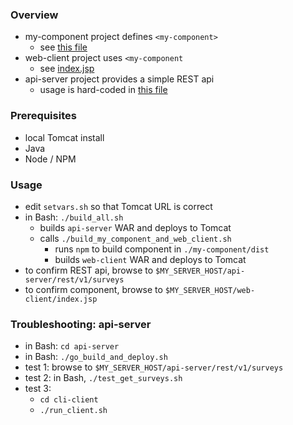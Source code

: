 
### Overview

* my-component project defines `<my-component>`
    * see [this file](./my-component/src/components/my-component/my-component.tsx)
* web-client project uses `<my-component`
    * see [index.jsp](./web-client/src/main/webapp/index.jsp)
* api-server project provides a simple REST api
    * usage is hard-coded in [this file](./my-component/src/components/my-component/my-component.tsx)

### Prerequisites

* local Tomcat install
* Java 
* Node / NPM

### Usage

* edit `setvars.sh` so that Tomcat URL is correct
* in Bash: `./build_all.sh`
    * builds `api-server` WAR and deploys to Tomcat
    * calls `./build_my_component_and_web_client.sh` 
        * runs `npm` to build component in `./my-component/dist`
        * builds `web-client` WAR and deploys to Tomcat
* to confirm REST api, browse to `$MY_SERVER_HOST/api-server/rest/v1/surveys`
* to confirm component, browse to `$MY_SERVER_HOST/web-client/index.jsp`

### Troubleshooting: api-server

* in Bash: `cd api-server`
* in Bash: `./go_build_and_deploy.sh`
* test 1: browse to `$MY_SERVER_HOST/api-server/rest/v1/surveys`
* test 2: in Bash, `./test_get_surveys.sh`
* test 3: 
    * `cd cli-client`
    * `./run_client.sh` 
